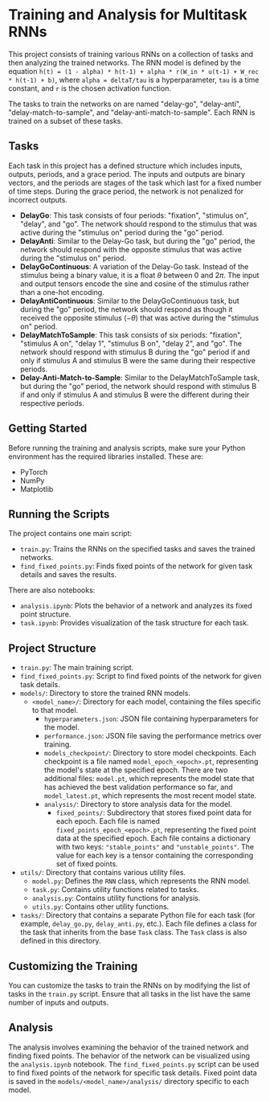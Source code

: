# Training and Analysis for Multitask RNNs

This project consists of training various RNNs on a collection of tasks and then analyzing the trained networks. The RNN model is defined by the equation `h(t) = (1 - alpha) * h(t-1) + alpha * r(W_in * u(t-1) + W_rec * h(t-1) + b)`, where `alpha = deltaT/tau` is a hyperparameter, `tau` is a time constant, and `r` is the chosen activation function.

The tasks to train the networks on are named "delay-go", "delay-anti", "delay-match-to-sample", and "delay-anti-match-to-sample". Each RNN is trained on a subset of these tasks.

## Tasks

Each task in this project has a defined structure which includes inputs, outputs, periods, and a grace period. The inputs and outputs are binary vectors, and the periods are stages of the task which last for a fixed number of time steps. During the grace period, the network is not penalized for incorrect outputs.

- **DelayGo**: This task consists of four periods: "fixation", "stimulus on", "delay", and "go". The network should respond to the stimulus that was active during the "stimulus on" period during the "go" period.
- **DelayAnti**: Similar to the Delay-Go task, but during the "go" period, the network should respond with the opposite stimulus that was active during the "stimulus on" period.
- **DelayGoContinuous**: A variation of the Delay-Go task. Instead of the stimulus being a binary value, it is a float $\theta$ between $0$ and $2\pi$. The input and output tensors encode the sine and cosine of the stimulus rather than a one-hot encoding.
- **DelayAntiContinuous**: Similar to the DelayGoContinuous task, but during the "go" period, the network should respond as though it received the opposite  stimulus ($-\theta$) that was active during the "stimulus on" period.
- **DelayMatchToSample**: This task consists of six periods: "fixation", "stimulus A on", "delay 1", "stimulus B on", "delay 2", and "go". The network should respond with stimulus B during the "go" period if and only if stimulus A and stimulus B were the same during their respective periods.
- **Delay-Anti-Match-to-Sample**: Similar to the DelayMatchToSample task, but during the "go" period, the network should respond with stimulus B if and only if stimulus A and stimulus B were the different during their respective periods.



## Getting Started

Before running the training and analysis scripts, make sure your Python environment has the required libraries installed. These are:

- PyTorch
- NumPy
- Matplotlib

## Running the Scripts

The project contains one main script:

- `train.py`: Trains the RNNs on the specified tasks and saves the trained networks.
- `find_fixed_points.py`: Finds fixed points of the network for given task details and saves the results.

There are also notebooks:

- `analysis.ipynb`: Plots the behavior of a network and analyzes its fixed point structure.
- `task.ipynb`: Provides visualization of the task structure for each task.

## Project Structure

- `train.py`: The main training script.
- `find_fixed_points.py`: Script to find fixed points of the network for given task details.
- `models/`: Directory to store the trained RNN models.
  - `<model_name>/`: Directory for each model, containing the files specific to that model.
    - `hyperparameters.json`: JSON file containing hyperparameters for the model.
    - `performance.json`: JSON file saving the performance metrics over training.
    - `models_checkpoint/`: Directory to store model checkpoints. Each checkpoint is a file named `model_epoch_<epoch>.pt`, representing the model's state at the specified epoch. There are two additional files: `model.pt`, which represents the model state that has achieved the best validation performance so far, and `model_latest.pt`, which represents the most recent model state.
    - `analysis/`: Directory to store analysis data for the model. 
      - `fixed_points/`: Subdirectory that stores fixed point data for each epoch. Each file is named `fixed_points_epoch_<epoch>.pt`, representing the fixed point data at the specified epoch. Each file contains a dictionary with two keys: `"stable_points"` and `"unstable_points"`. The value for each key is a tensor containing the corresponding set of fixed points.
- `utils/`: Directory that contains various utility files.
  - `model.py`: Defines the `RNN` class, which represents the RNN model.
  - `task.py`: Contains utility functions related to tasks.
  - `analysis.py`: Contains utility functions for analysis.
  - `utils.py`: Contains other utility functions.
- `tasks/`: Directory that contains a separate Python file for each task (for example, `delay_go.py`, `delay_anti.py`, etc.). Each file defines a class for the task that inherits from the base `Task` class. The `Task` class is also defined in this directory.


## Customizing the Training

You can customize the tasks to train the RNNs on by modifying the list of tasks in the `train.py` script. Ensure that all tasks in the list have the same number of inputs and outputs.

## Analysis

The analysis involves examining the behavior of the trained network and finding fixed points. The behavior of the network can be visualized using the `analysis.ipynb` notebook. The `find_fixed_points.py` script can be used to find fixed points of the network for specific task details. Fixed point data is saved in the `models/<model_name>/analysis/` directory specific to each model.
